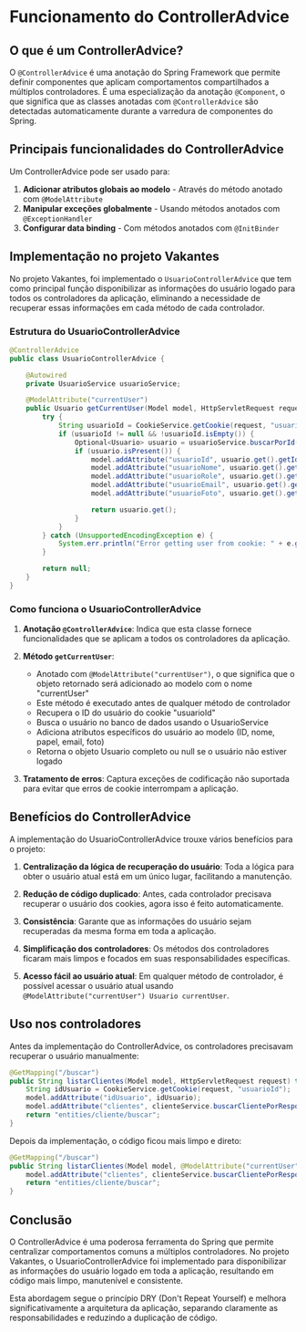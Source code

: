 
# Funcionamento do ControllerAdvice

## O que é um ControllerAdvice?

O `@ControllerAdvice` é uma anotação do Spring Framework que permite definir componentes que aplicam comportamentos compartilhados a múltiplos controladores. É uma especialização da anotação `@Component`, o que significa que as classes anotadas com `@ControllerAdvice` são detectadas automaticamente durante a varredura de componentes do Spring.

## Principais funcionalidades do ControllerAdvice

Um ControllerAdvice pode ser usado para:

1. **Adicionar atributos globais ao modelo** - Através do método anotado com `@ModelAttribute`
2. **Manipular exceções globalmente** - Usando métodos anotados com `@ExceptionHandler`
3. **Configurar data binding** - Com métodos anotados com `@InitBinder`

## Implementação no projeto Vakantes

No projeto Vakantes, foi implementado o `UsuarioControllerAdvice` que tem como principal função disponibilizar as informações do usuário logado para todos os controladores da aplicação, eliminando a necessidade de recuperar essas informações em cada método de cada controlador.

### Estrutura do UsuarioControllerAdvice

```java
@ControllerAdvice
public class UsuarioControllerAdvice {

    @Autowired
    private UsuarioService usuarioService;

    @ModelAttribute("currentUser")
    public Usuario getCurrentUser(Model model, HttpServletRequest request) {
        try {
            String usuarioId = CookieService.getCookie(request, "usuarioId");
            if (usuarioId != null && !usuarioId.isEmpty()) {
                Optional<Usuario> usuario = usuarioService.buscarPorId(Long.valueOf(usuarioId));
                if (usuario.isPresent()) {
                    model.addAttribute("usuarioId", usuario.get().getId());
                    model.addAttribute("usuarioNome", usuario.get().getPrimeiroNome());
                    model.addAttribute("usuarioRole", usuario.get().getUserRole());
                    model.addAttribute("usuarioEmail", usuario.get().getEmail());
                    model.addAttribute("usuarioFoto", usuario.get().getFotoPerfil());

                    return usuario.get();
                }
            }
        } catch (UnsupportedEncodingException e) {
            System.err.println("Error getting user from cookie: " + e.getMessage());
        }

        return null;
    }
}
```

### Como funciona o UsuarioControllerAdvice

1. **Anotação `@ControllerAdvice`**: Indica que esta classe fornece funcionalidades que se aplicam a todos os controladores da aplicação.

2. **Método `getCurrentUser`**:
    - Anotado com `@ModelAttribute("currentUser")`, o que significa que o objeto retornado será adicionado ao modelo com o nome "currentUser"
    - Este método é executado antes de qualquer método de controlador
    - Recupera o ID do usuário do cookie "usuarioId"
    - Busca o usuário no banco de dados usando o UsuarioService
    - Adiciona atributos específicos do usuário ao modelo (ID, nome, papel, email, foto)
    - Retorna o objeto Usuario completo ou null se o usuário não estiver logado

3. **Tratamento de erros**: Captura exceções de codificação não suportada para evitar que erros de cookie interrompam a aplicação.

## Benefícios do ControllerAdvice

A implementação do UsuarioControllerAdvice trouxe vários benefícios para o projeto:

1. **Centralização da lógica de recuperação do usuário**: Toda a lógica para obter o usuário atual está em um único lugar, facilitando a manutenção.

2. **Redução de código duplicado**: Antes, cada controlador precisava recuperar o usuário dos cookies, agora isso é feito automaticamente.

3. **Consistência**: Garante que as informações do usuário sejam recuperadas da mesma forma em toda a aplicação.

4. **Simplificação dos controladores**: Os métodos dos controladores ficaram mais limpos e focados em suas responsabilidades específicas.

5. **Acesso fácil ao usuário atual**: Em qualquer método de controlador, é possível acessar o usuário atual usando `@ModelAttribute("currentUser") Usuario currentUser`.

## Uso nos controladores

Antes da implementação do ControllerAdvice, os controladores precisavam recuperar o usuário manualmente:

```java
@GetMapping("/buscar")
public String listarClientes(Model model, HttpServletRequest request) throws UnsupportedEncodingException {
    String idUsuario = CookieService.getCookie(request, "usuarioId");
    model.addAttribute("idUsuario", idUsuario);
    model.addAttribute("clientes", clienteService.buscarClientePorResponsavel(usuarioService.buscarPorId(Long.valueOf(idUsuario)).get()));
    return "entities/cliente/buscar";
}
```

Depois da implementação, o código ficou mais limpo e direto:

```java
@GetMapping("/buscar")
public String listarClientes(Model model, @ModelAttribute("currentUser") Usuario currentUser) {
    model.addAttribute("clientes", clienteService.buscarClientePorResponsavel(currentUser));
    return "entities/cliente/buscar";
}
```

## Conclusão

O ControllerAdvice é uma poderosa ferramenta do Spring que permite centralizar comportamentos comuns a múltiplos controladores. No projeto Vakantes, o UsuarioControllerAdvice foi implementado para disponibilizar as informações do usuário logado em toda a aplicação, resultando em código mais limpo, manutenível e consistente.

Esta abordagem segue o princípio DRY (Don't Repeat Yourself) e melhora significativamente a arquitetura da aplicação, separando claramente as responsabilidades e reduzindo a duplicação de código.